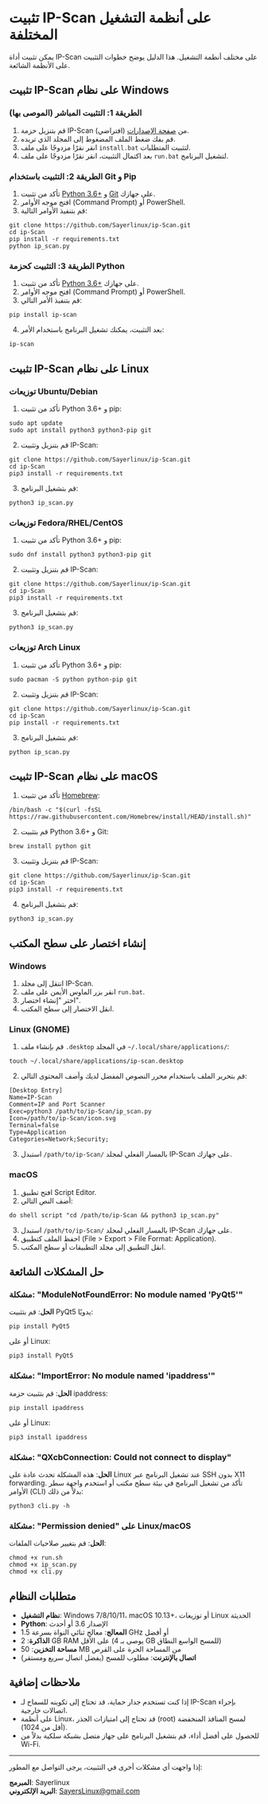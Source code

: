 # تثبيت IP-Scan على أنظمة التشغيل المختلفة

يمكن تثبيت أداة IP-Scan على مختلف أنظمة التشغيل. هذا الدليل يوضح خطوات التثبيت على الأنظمة الشائعة.

## تثبيت IP-Scan على نظام Windows

### الطريقة 1: التثبيت المباشر (الموصى بها)

1. قم بتنزيل حزمة IP-Scan من [صفحة الإصدارات](https://github.com/Sayerlinux/ip-Scan/releases) (افتراضي).
2. قم بفك ضغط الملف المضغوط إلى المجلد الذي تريده.
3. انقر نقرًا مزدوجًا على ملف `install.bat` لتثبيت المتطلبات.
4. بعد اكتمال التثبيت، انقر نقرًا مزدوجًا على ملف `run.bat` لتشغيل البرنامج.

### الطريقة 2: التثبيت باستخدام Git و Pip

1. تأكد من تثبيت [Python 3.6+](https://www.python.org/downloads/) و [Git](https://git-scm.com/download/win) على جهازك.
2. افتح موجه الأوامر (Command Prompt) أو PowerShell.
3. قم بتنفيذ الأوامر التالية:

```
git clone https://github.com/Sayerlinux/ip-Scan.git
cd ip-Scan
pip install -r requirements.txt
python ip_scan.py
```

### الطريقة 3: التثبيت كحزمة Python

1. تأكد من تثبيت [Python 3.6+](https://www.python.org/downloads/) على جهازك.
2. افتح موجه الأوامر (Command Prompt) أو PowerShell.
3. قم بتنفيذ الأمر التالي:

```
pip install ip-scan
```

4. بعد التثبيت، يمكنك تشغيل البرنامج باستخدام الأمر:

```
ip-scan
```

## تثبيت IP-Scan على نظام Linux

### توزيعات Ubuntu/Debian

1. تأكد من تثبيت Python 3.6+ و pip:

```
sudo apt update
sudo apt install python3 python3-pip git
```

2. قم بتنزيل وتثبيت IP-Scan:

```
git clone https://github.com/Sayerlinux/ip-Scan.git
cd ip-Scan
pip3 install -r requirements.txt
```

3. قم بتشغيل البرنامج:

```
python3 ip_scan.py
```

### توزيعات Fedora/RHEL/CentOS

1. تأكد من تثبيت Python 3.6+ و pip:

```
sudo dnf install python3 python3-pip git
```

2. قم بتنزيل وتثبيت IP-Scan:

```
git clone https://github.com/Sayerlinux/ip-Scan.git
cd ip-Scan
pip3 install -r requirements.txt
```

3. قم بتشغيل البرنامج:

```
python3 ip_scan.py
```

### توزيعات Arch Linux

1. تأكد من تثبيت Python 3.6+ و pip:

```
sudo pacman -S python python-pip git
```

2. قم بتنزيل وتثبيت IP-Scan:

```
git clone https://github.com/Sayerlinux/ip-Scan.git
cd ip-Scan
pip install -r requirements.txt
```

3. قم بتشغيل البرنامج:

```
python ip_scan.py
```

## تثبيت IP-Scan على نظام macOS

1. تأكد من تثبيت [Homebrew](https://brew.sh/):

```
/bin/bash -c "$(curl -fsSL https://raw.githubusercontent.com/Homebrew/install/HEAD/install.sh)"
```

2. قم بتثبيت Python 3.6+ و Git:

```
brew install python git
```

3. قم بتنزيل وتثبيت IP-Scan:

```
git clone https://github.com/Sayerlinux/ip-Scan.git
cd ip-Scan
pip3 install -r requirements.txt
```

4. قم بتشغيل البرنامج:

```
python3 ip_scan.py
```

## إنشاء اختصار على سطح المكتب

### Windows

1. انتقل إلى مجلد IP-Scan.
2. انقر بزر الماوس الأيمن على ملف `run.bat`.
3. اختر "إنشاء اختصار".
4. انقل الاختصار إلى سطح المكتب.

### Linux (GNOME)

1. قم بإنشاء ملف `.desktop` في المجلد `~/.local/share/applications/`:

```
touch ~/.local/share/applications/ip-scan.desktop
```

2. قم بتحرير الملف باستخدام محرر النصوص المفضل لديك وأضف المحتوى التالي:

```
[Desktop Entry]
Name=IP-Scan
Comment=IP and Port Scanner
Exec=python3 /path/to/ip-Scan/ip_scan.py
Icon=/path/to/ip-Scan/icon.svg
Terminal=false
Type=Application
Categories=Network;Security;
```

3. استبدل `/path/to/ip-Scan/` بالمسار الفعلي لمجلد IP-Scan على جهازك.

### macOS

1. افتح تطبيق Script Editor.
2. أضف النص التالي:

```
do shell script "cd /path/to/ip-Scan && python3 ip_scan.py"
```

3. استبدل `/path/to/ip-Scan/` بالمسار الفعلي لمجلد IP-Scan على جهازك.
4. احفظ الملف كتطبيق (File > Export > File Format: Application).
5. انقل التطبيق إلى مجلد التطبيقات أو سطح المكتب.

## حل المشكلات الشائعة

### مشكلة: "ModuleNotFoundError: No module named 'PyQt5'"

**الحل**: قم بتثبيت PyQt5 يدويًا:

```
pip install PyQt5
```

أو على Linux:

```
pip3 install PyQt5
```

### مشكلة: "ImportError: No module named 'ipaddress'"

**الحل**: قم بتثبيت حزمة ipaddress:

```
pip install ipaddress
```

أو على Linux:

```
pip3 install ipaddress
```

### مشكلة: "QXcbConnection: Could not connect to display"

**الحل**: هذه المشكلة تحدث عادة على Linux عند تشغيل البرنامج عبر SSH بدون X11 forwarding. تأكد من تشغيل البرنامج في بيئة سطح مكتب أو استخدم واجهة سطر الأوامر (CLI) بدلاً من ذلك:

```
python3 cli.py -h
```

### مشكلة: "Permission denied" على Linux/macOS

**الحل**: قم بتغيير صلاحيات الملفات:

```
chmod +x run.sh
chmod +x ip_scan.py
chmod +x cli.py
```

## متطلبات النظام

- **نظام التشغيل**: Windows 7/8/10/11، macOS 10.13+، أو توزيعات Linux الحديثة
- **Python**: الإصدار 3.6 أو أحدث
- **المعالج**: معالج ثنائي النواة بسرعة 1.5 GHz أو أفضل
- **الذاكرة**: 2 GB RAM على الأقل (يوصى بـ 4 GB للمسح الواسع النطاق)
- **مساحة التخزين**: 50 MB من المساحة الحرة على القرص
- **اتصال بالإنترنت**: مطلوب للمسح (يفضل اتصال سريع ومستقر)

## ملاحظات إضافية

- إذا كنت تستخدم جدار حماية، قد تحتاج إلى تكوينه للسماح لـ IP-Scan بإجراء اتصالات خارجية.
- على أنظمة Linux، قد تحتاج إلى امتيازات الجذر (root) لمسح المنافذ المنخفضة (أقل من 1024).
- للحصول على أفضل أداء، قم بتشغيل البرنامج على جهاز متصل بشبكة سلكية بدلاً من Wi-Fi.

---

إذا واجهت أي مشكلات أخرى في التثبيت، يرجى التواصل مع المطور:

**المبرمج**: Sayerlinux  
**البريد الإلكتروني**: SayersLinux@gmail.com